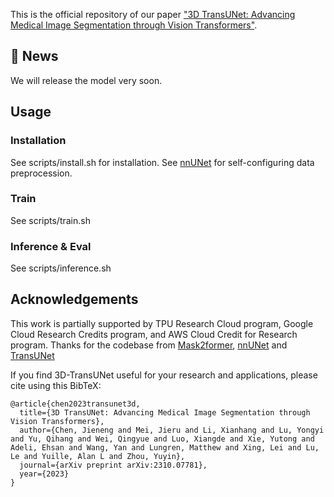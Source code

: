 

This is the official repository of our paper ["3D TransUNet: Advancing Medical Image Segmentation through Vision Transformers"](https://arxiv.org/abs/2310.07781). 

## 📰 News

We will release the model very soon.

## Usage

### Installation

See scripts/install.sh for installation. See [nnUNet](https://github.com/MIC-DKFZ/nnUNet) for self-configuring data preprocession.

### Train

See scripts/train.sh

### Inference & Eval

See scripts/inference.sh




## Acknowledgements

This work is partially supported by TPU Research Cloud program, Google Cloud Research Credits program, and AWS Cloud Credit for Research program. Thanks for the codebase from [Mask2former](https://github.com/facebookresearch/Mask2Former), [nnUNet](https://github.com/MIC-DKFZ/nnUNet) and [TransUNet](https://github.com/Beckschen/TransUNet)


If you find 3D-TransUNet useful for your research and applications, please cite using this BibTeX:

```
@article{chen2023transunet3d,
  title={3D TransUNet: Advancing Medical Image Segmentation through Vision Transformers},
  author={Chen, Jieneng and Mei, Jieru and Li, Xianhang and Lu, Yongyi and Yu, Qihang and Wei, Qingyue and Luo, Xiangde and Xie, Yutong and Adeli, Ehsan and Wang, Yan and Lungren, Matthew and Xing, Lei and Lu, Le and Yuille, Alan L and Zhou, Yuyin},
  journal={arXiv preprint arXiv:2310.07781},
  year={2023}
}
```